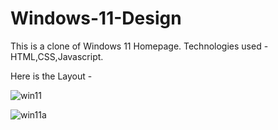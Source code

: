 # Windows-11-Design
This is a clone of Windows 11 Homepage.
Technologies used - HTML,CSS,Javascript.
<br />

Here is the Layout - 

![win11](https://user-images.githubusercontent.com/66640534/150947866-c67cd294-0056-4253-a706-265e188b5474.png)


![win11a](https://user-images.githubusercontent.com/66640534/150947892-ffee1714-444d-4a6c-ada9-704998ef6fd5.png)
